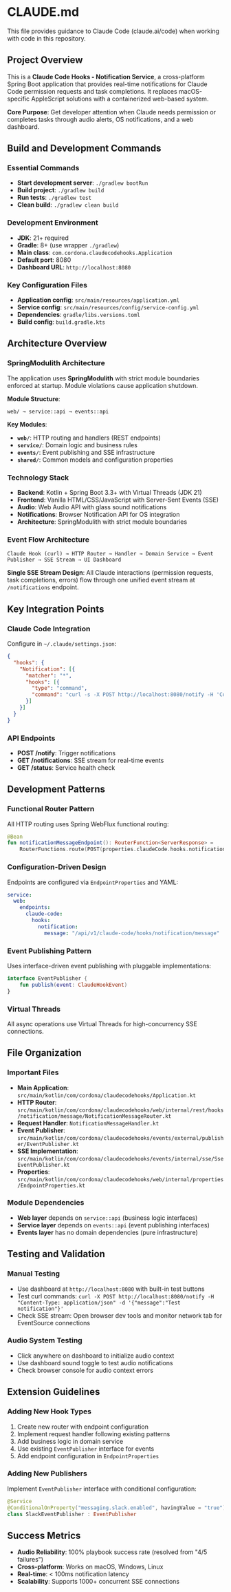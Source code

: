 # CLAUDE.md

This file provides guidance to Claude Code (claude.ai/code) when working with code in this repository.

## Project Overview

This is a **Claude Code Hooks - Notification Service**, a cross-platform Spring Boot application that provides real-time notifications for Claude Code permission requests and task completions. It replaces macOS-specific AppleScript solutions with a containerized web-based system.

**Core Purpose**: Get developer attention when Claude needs permission or completes tasks through audio alerts, OS notifications, and a web dashboard.

## Build and Development Commands

### Essential Commands
- **Start development server**: `./gradlew bootRun`
- **Build project**: `./gradlew build` 
- **Run tests**: `./gradlew test`
- **Clean build**: `./gradlew clean build`

### Development Environment
- **JDK**: 21+ required
- **Gradle**: 8+ (use wrapper `./gradlew`)
- **Main class**: `com.cordona.claudecodehooks.Application`
- **Default port**: 8080
- **Dashboard URL**: `http://localhost:8080`

### Key Configuration Files
- **Application config**: `src/main/resources/application.yml`
- **Service config**: `src/main/resources/config/service-config.yml`
- **Dependencies**: `gradle/libs.versions.toml`
- **Build config**: `build.gradle.kts`

## Architecture Overview

### SpringModulith Architecture
The application uses **SpringModulith** with strict module boundaries enforced at startup. Module violations cause application shutdown.

**Module Structure**:
```
web/ → service::api → events::api
```

**Key Modules**:
- **`web/`**: HTTP routing and handlers (REST endpoints)
- **`service/`**: Domain logic and business rules
- **`events/`**: Event publishing and SSE infrastructure
- **`shared/`**: Common models and configuration properties

### Technology Stack
- **Backend**: Kotlin + Spring Boot 3.3+ with Virtual Threads (JDK 21)
- **Frontend**: Vanilla HTML/CSS/JavaScript with Server-Sent Events (SSE)
- **Audio**: Web Audio API with glass sound notifications
- **Notifications**: Browser Notification API for OS integration
- **Architecture**: SpringModulith with strict module boundaries

### Event Flow Architecture
```
Claude Hook (curl) → HTTP Router → Handler → Domain Service → Event Publisher → SSE Stream → UI Dashboard
```

**Single SSE Stream Design**: All Claude interactions (permission requests, task completions, errors) flow through one unified event stream at `/notifications` endpoint.

## Key Integration Points

### Claude Code Integration
Configure in `~/.claude/settings.json`:
```json
{
  "hooks": {
    "Notification": [{
      "matcher": "*",
      "hooks": [{
        "type": "command",
        "command": "curl -s -X POST http://localhost:8080/notify -H 'Content-Type: application/json' -d '{\"message\":\"Claude needs your permission\", \"type\":\"APPROVAL\", \"title\":\"🤖 Claude Code\"}'"
      }]
    }]
  }
}
```

### API Endpoints
- **POST /notify**: Trigger notifications
- **GET /notifications**: SSE stream for real-time events
- **GET /status**: Service health check

## Development Patterns

### Functional Router Pattern
All HTTP routing uses Spring WebFlux functional routing:
```kotlin
@Bean
fun notificationMessageEndpoint(): RouterFunction<ServerResponse> =
    RouterFunctions.route(POST(properties.claudeCode.hooks.notification.message), handler)
```

### Configuration-Driven Design
Endpoints are configured via `EndpointProperties` and YAML:
```yaml
service:
  web:
    endpoints:
      claude-code:
        hooks:
          notification:
            message: "/api/v1/claude-code/hooks/notification/message"
```

### Event Publishing Pattern
Uses interface-driven event publishing with pluggable implementations:
```kotlin
interface EventPublisher {
    fun publish(event: ClaudeHookEvent)
}
```

### Virtual Threads
All async operations use Virtual Threads for high-concurrency SSE connections.

## File Organization

### Important Files
- **Main Application**: `src/main/kotlin/com/cordona/claudecodehooks/Application.kt`
- **HTTP Router**: `src/main/kotlin/com/cordona/claudecodehooks/web/internal/rest/hooks/notification/message/NotificationMessageRouter.kt`
- **Request Handler**: `NotificationMessageHandler.kt`
- **Event Publisher**: `src/main/kotlin/com/cordona/claudecodehooks/events/external/publisher/EventPublisher.kt`
- **SSE Implementation**: `src/main/kotlin/com/cordona/claudecodehooks/events/internal/sse/SseEventPublisher.kt`
- **Properties**: `src/main/kotlin/com/cordona/claudecodehooks/web/internal/properties/EndpointProperties.kt`

### Module Dependencies
- **Web layer** depends on `service::api` (business logic interfaces)
- **Service layer** depends on `events::api` (event publishing interfaces)
- **Events layer** has no domain dependencies (pure infrastructure)

## Testing and Validation

### Manual Testing
- Use dashboard at `http://localhost:8080` with built-in test buttons
- Test curl commands: `curl -X POST http://localhost:8080/notify -H "Content-Type: application/json" -d '{"message":"Test notification"}'`
- Check SSE stream: Open browser dev tools and monitor network tab for EventSource connections

### Audio System Testing
- Click anywhere on dashboard to initialize audio context
- Use dashboard sound toggle to test audio notifications
- Check browser console for audio context errors

## Extension Guidelines

### Adding New Hook Types
1. Create new router with endpoint configuration
2. Implement request handler following existing patterns
3. Add business logic in domain service
4. Use existing `EventPublisher` interface for events
5. Add endpoint configuration in `EndpointProperties`

### Adding New Publishers
Implement `EventPublisher` interface with conditional configuration:
```kotlin
@Service
@ConditionalOnProperty("messaging.slack.enabled", havingValue = "true")
class SlackEventPublisher : EventPublisher
```

## Success Metrics
- **Audio Reliability**: 100% playbook success rate (resolved from "4/5 failures")
- **Cross-platform**: Works on macOS, Windows, Linux
- **Real-time**: < 100ms notification latency
- **Scalability**: Supports 1000+ concurrent SSE connections